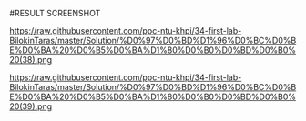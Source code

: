 #RESULT SCREENSHOT

https://raw.githubusercontent.com/ppc-ntu-khpi/34-first-lab-BilokinTaras/master/Solution/%D0%97%D0%BD%D1%96%D0%BC%D0%BE%D0%BA%20%D0%B5%D0%BA%D1%80%D0%B0%D0%BD%D0%B0%20(38).png

https://raw.githubusercontent.com/ppc-ntu-khpi/34-first-lab-BilokinTaras/master/Solution/%D0%97%D0%BD%D1%96%D0%BC%D0%BE%D0%BA%20%D0%B5%D0%BA%D1%80%D0%B0%D0%BD%D0%B0%20(39).png

